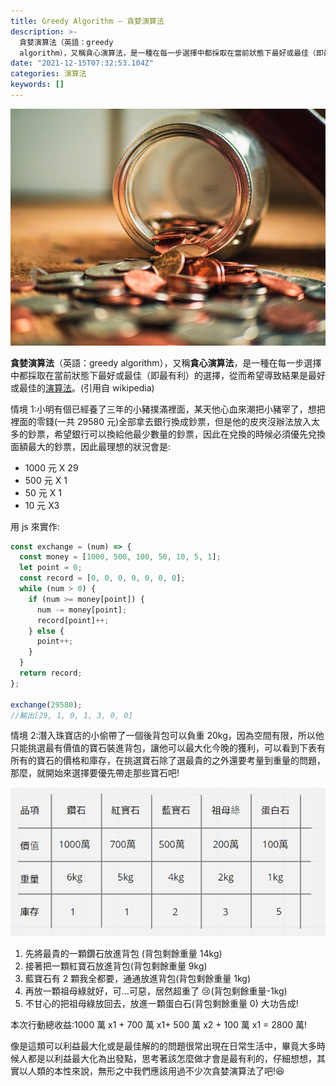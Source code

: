 ```yaml
---
title: Greedy Algorithm — 貪婪演算法
description: >-
  貪婪演算法（英語：greedy
  algorithm），又稱貪心演算法，是一種在每一步選擇中都採取在當前狀態下最好或最佳（即最有利）的選擇，從而希望導致結果是最好或最佳的演算法。(引用自wikipedia)
date: "2021-12-15T07:32:53.104Z"
categories: 演算法
keywords: []
---
```


![](/img/1__KJEn3J7mgqHiu0sVC07__SA.jpeg)

**貪婪演算法**（英語：greedy algorithm），又稱**貪心演算法**，是一種在每一步選擇中都採取在當前狀態下最好或最佳（即最有利）的選擇，從而希望導致結果是最好或最佳的[演算法](https://zh.wikipedia.org/wiki/%E7%AE%97%E6%B3%95 "演算法")。(引用自 wikipedia)

情境 1:小明有個已經養了三年的小豬撲滿裡面，某天他心血來潮把小豬宰了，想把裡面的零錢(一共 29580 元)全部拿去銀行換成鈔票，但是他的皮夾沒辦法放入太多的鈔票，希望銀行可以換給他最少數量的鈔票，因此在兌換的時候必須優先兌換面額最大的鈔票，因此最理想的狀況會是:

- 1000 元 X 29
- 500 元 X 1
- 50 元 X 1
- 10 元 X3

用 js 來實作:

```javascript
const exchange = (num) => {
  const money = [1000, 500, 100, 50, 10, 5, 1];
  let point = 0;
  const record = [0, 0, 0, 0, 0, 0, 0];
  while (num > 0) {
    if (num >= money[point]) {
      num -= money[point];
      record[point]++;
    } else {
      point++;
    }
  }
  return record;
};

exchange(29580);
//輸出[29, 1, 0, 1, 3, 0, 0]
```

情境 2:潛入珠寶店的小偷帶了一個後背包可以負重 20kg，因為空間有限，所以他只能挑選最有價值的寶石裝進背包，讓他可以最大化今晚的獲利，可以看到下表有所有的寶石的價格和庫存，在挑選寶石除了選最貴的之外還要考量到重量的問題，那麼，就開始來選擇要優先帶走那些寶石吧!

![](/img/1__n7tGoyoo5A5HZj9jzHtnzw.png)

1.  先將最貴的一顆鑽石放進背包 (背包剩餘重量 14kg)
2.  接著把一顆紅寶石放進背包(背包剩餘重量 9kg)
3.  藍寶石有 2 顆我全都要，通通放進背包(背包剩餘重量 1kg)
4.  再放一顆祖母綠就好，可…可惡，居然超重了 😢(背包剩餘重量-1kg)
5.  不甘心的把祖母綠放回去，放進一顆蛋白石(背包剩餘重量 0) 大功告成!

本次行動總收益:1000 萬 x1 + 700 萬 x1+ 500 萬 x2 + 100 萬 x1 = 2800 萬!

像是這類可以利益最大化或是最佳解的的問題很常出現在日常生活中，畢竟大多時候人都是以利益最大化為出發點，思考著該怎麼做才會是最有利的，仔細想想，其實以人類的本性來說，無形之中我們應該用過不少次貪婪演算法了吧!😆
